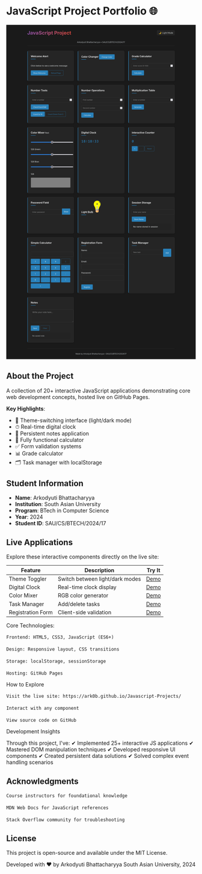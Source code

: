 # JavaScript Project Portfolio 🌐

![Website Screenshot](./media/screenshot.png)

## About the Project
A collection of 20+ interactive JavaScript applications demonstrating core web development concepts, hosted live on GitHub Pages.

**Key Highlights**:
- 🎨 Theme-switching interface (light/dark mode)
- ⏱ Real-time digital clock
- 📝 Persistent notes application
- 🧮 Fully functional calculator
- ✅ Form validation systems
- 📊 Grade calculator
- 🗂 Task manager with localStorage

## Student Information
- **Name**: Arkodyuti Bhattacharyya
- **Institution**: South Asian University  
- **Program**: BTech in Computer Science  
- **Year**: 2024  
- **Student ID**: SAU/CS/BTECH/2024/17  

## Live Applications
Explore these interactive components directly on the live site:

| Feature | Description | Try It |
|---------|-------------|--------|
| Theme Toggler | Switch between light/dark modes | [Demo](https://ark0b.github.io/Javascript-Projects/#) |
| Digital Clock | Real-time clock display | [Demo](https://ark0b.github.io/Javascript-Projects/#) |
| Color Mixer | RGB color generator | [Demo](https://ark0b.github.io/Javascript-Projects/#) |
| Task Manager | Add/delete tasks | [Demo](https://ark0b.github.io/Javascript-Projects/#) |
| Registration Form | Client-side validation | [Demo](https://ark0b.github.io/Javascript-Projects/#) |

Core Technologies:

    Frontend: HTML5, CSS3, JavaScript (ES6+)

    Design: Responsive layout, CSS transitions

    Storage: localStorage, sessionStorage

    Hosting: GitHub Pages

How to Explore

    Visit the live site: https://ark0b.github.io/Javascript-Projects/

    Interact with any component

    View source code on GitHub

Development Insights

Through this project, I've:
✔ Implemented 25+ interactive JS applications
✔ Mastered DOM manipulation techniques
✔ Developed responsive UI components
✔ Created persistent data solutions
✔ Solved complex event handling scenarios

## Acknowledgments

    Course instructors for foundational knowledge

    MDN Web Docs for JavaScript references

    Stack Overflow community for troubleshooting


## License

This project is open-source and available under the MIT License.

Developed with ♥ by Arkodyuti Bhattacharyya
South Asian University, 2024


